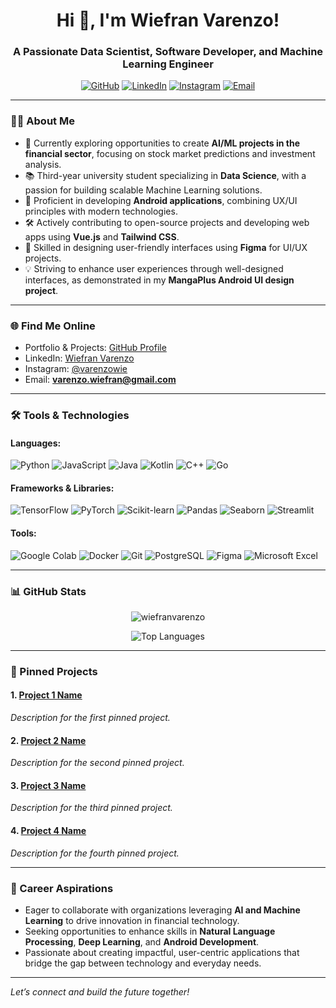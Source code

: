 <h1 align="center">Hi 👋, I'm Wiefran Varenzo!</h1>
<h3 align="center">A Passionate Data Scientist, Software Developer, and Machine Learning Engineer</h3>

<p align="center">
  <a href="https://github.com/WiefranVarenzo" target="_blank"><img src="https://img.shields.io/badge/GitHub-Profile-black?style=flat&logo=github" alt="GitHub"></a>
  <a href="https://linkedin.com/in/wiefran-varenzo" target="_blank"><img src="https://img.shields.io/badge/LinkedIn-Connect-blue?style=flat&logo=linkedin" alt="LinkedIn"></a>
  <a href="https://www.instagram.com/varenzowie/" target="_blank"><img src="https://img.shields.io/badge/Instagram-Follow-red?style=flat&logo=instagram" alt="Instagram"></a>
  <a href="mailto:varenzo.wiefran@gmail.com" target="_blank"><img src="https://img.shields.io/badge/Email-Contact-orange?style=flat&logo=gmail" alt="Email"></a>
</p>

---

### 👨‍💻 About Me

- 🌟 Currently exploring opportunities to create **AI/ML projects in the financial sector**, focusing on stock market predictions and investment analysis.
- 📚 Third-year university student specializing in **Data Science**, with a passion for building scalable Machine Learning solutions.
- 📱 Proficient in developing **Android applications**, combining UX/UI principles with modern technologies.
- 🛠️ Actively contributing to open-source projects and developing web apps using **Vue.js** and **Tailwind CSS**.
- 🎨 Skilled in designing user-friendly interfaces using **Figma** for UI/UX projects.
- 💡 Striving to enhance user experiences through well-designed interfaces, as demonstrated in my **MangaPlus Android UI design project**.

---

### 🌐 Find Me Online
- Portfolio & Projects: [GitHub Profile](https://github.com/WiefranVarenzo)
- LinkedIn: [Wiefran Varenzo](https://linkedin.com/in/wiefran-varenzo)
- Instagram: [@varenzowie](https://www.instagram.com/varenzowie/)
- Email: **varenzo.wiefran@gmail.com**

---

### 🛠️ Tools & Technologies

#### Languages:
![Python](https://img.shields.io/badge/Python-3776AB?style=flat&logo=python&logoColor=white)
![JavaScript](https://img.shields.io/badge/JavaScript-F7DF1E?style=flat&logo=javascript&logoColor=black)
![Java](https://img.shields.io/badge/Java-007396?style=flat&logo=java&logoColor=white)
![Kotlin](https://img.shields.io/badge/Kotlin-7F52FF?style=flat&logo=kotlin&logoColor=white)
![C++](https://img.shields.io/badge/C++-00599C?style=flat&logo=cplusplus&logoColor=white)
![Go](https://img.shields.io/badge/Go-00ADD8?style=flat&logo=go&logoColor=white)

#### Frameworks & Libraries:
![TensorFlow](https://img.shields.io/badge/TensorFlow-FF6F00?style=flat&logo=tensorflow&logoColor=white)
![PyTorch](https://img.shields.io/badge/PyTorch-EE4C2C?style=flat&logo=pytorch&logoColor=white)
![Scikit-learn](https://img.shields.io/badge/Scikit--Learn-F7931E?style=flat&logo=scikit-learn&logoColor=white)
![Pandas](https://img.shields.io/badge/Pandas-150458?style=flat&logo=pandas&logoColor=white)
![Seaborn](https://img.shields.io/badge/Seaborn-6A5ACD?style=flat)
![Streamlit](https://img.shields.io/badge/Streamlit-FF4B4B?style=flat&logo=streamlit&logoColor=white)

#### Tools:
![Google Colab](https://img.shields.io/badge/Google%20Colab-F9AB00?style=flat&logo=google-colab&logoColor=white)
![Docker](https://img.shields.io/badge/Docker-2496ED?style=flat&logo=docker&logoColor=white)
![Git](https://img.shields.io/badge/Git-F05032?style=flat&logo=git&logoColor=white)
![PostgreSQL](https://img.shields.io/badge/PostgreSQL-336791?style=flat&logo=postgresql&logoColor=white)
![Figma](https://img.shields.io/badge/Figma-F24E1E?style=flat&logo=figma&logoColor=white)
![Microsoft Excel](https://img.shields.io/badge/Microsoft%20Excel-217346?style=flat&logo=microsoft-excel&logoColor=white)

---

### 📊 GitHub Stats
<p align="center">
  <img align="center" src="https://github-readme-streak-stats.herokuapp.com/?user=wiefranvarenzo&" alt="wiefranvarenzo" /></p>

<p align="center">
  <img src="https://github-readme-stats.vercel.app/api/top-langs?username=WiefranVarenzo&show_icons=true&layout=compact" alt="Top Languages">
</p>

---

### 📌 Pinned Projects

#### 1. **[Project 1 Name](https://github.com/WiefranVarenzo/repo-1)**
_Description for the first pinned project._

#### 2. **[Project 2 Name](https://github.com/WiefranVarenzo/repo-2)**
_Description for the second pinned project._

#### 3. **[Project 3 Name](https://github.com/WiefranVarenzo/repo-3)**
_Description for the third pinned project._

#### 4. **[Project 4 Name](https://github.com/WiefranVarenzo/repo-4)**
_Description for the fourth pinned project._

---

### 🚀 Career Aspirations

- Eager to collaborate with organizations leveraging **AI and Machine Learning** to drive innovation in financial technology.
- Seeking opportunities to enhance skills in **Natural Language Processing**, **Deep Learning**, and **Android Development**.
- Passionate about creating impactful, user-centric applications that bridge the gap between technology and everyday needs.

---

*Let’s connect and build the future together!*
